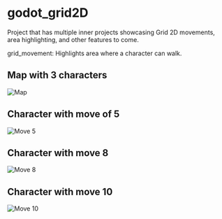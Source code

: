 # godot_grid2D

Project that has multiple inner projects showcasing Grid 2D movements, area highlighting, and other features to come.

grid_movement: Highlights area where a character can walk.

## Map with 3 characters
![Map](https://dl.dropboxusercontent.com/u/45209445/git_hub_screenshots/map.png)

## Character with move of 5
![Move 5](https://dl.dropboxusercontent.com/u/45209445/git_hub_screenshots/move_5.png)

## Character with move 8
![Move 8](https://dl.dropboxusercontent.com/u/45209445/git_hub_screenshots/move_8.png)

## Character with move 10
![Move 10](https://dl.dropboxusercontent.com/u/45209445/git_hub_screenshots/move_10.png)
